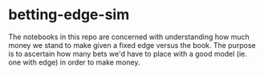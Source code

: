 # betting-edge-sim
The notebooks in this repo are concerned with understanding how much money we stand to make given a fixed edge versus the book. The purpose is to ascertain how many bets we'd have to place with a good model (ie. one with edge) in order to make money.
